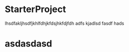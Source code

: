 StarterProject
==============

lhsdfakljhsdfjkhlfdhjkfdsjhkfdjfdh adfs kjadlsd fasdf hads


asdasdasd
=========
